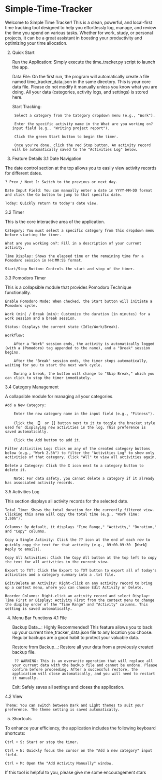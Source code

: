 # Simple-Time-Tracker
Welcome to Simple Time Tracker! This is a clean, powerful, and local-first time tracking tool designed to help you effortlessly log, manage, and review the time you spend on various tasks. Whether for work, study, or personal projects, it can be a great assistant in boosting your productivity and optimizing your time allocation.

2. Quick Start

    Run the Application: Simply execute the time_tracker.py script to launch the app.

    Data File: On the first run, the program will automatically create a file named time_tracker_data.json in the same directory. This is your core data file. Please do not modify it manually unless you know what you are doing. All your data (categories, activity logs, and settings) is stored here.

    Start Tracking:

        Select a category from the Category dropdown menu (e.g., "Work").

        Enter the specific activity name in the What are you working on? input field (e.g., "Writing project report").

        Click the green Start button to begin the timer.

        Once you're done, click the red Stop button. An activity record will be automatically saved to the "Activities Log" below.

3. Feature Details
3.1 Date Navigation

The date control section at the top allows you to easily view activity records for different dates.

    ? Prev / Next ?: Switch to the previous or next day.

    Date Input Field: You can manually enter a date in YYYY-MM-DD format and click the Go button to jump to that specific date.

    Today: Quickly return to today's date view.

3.2 Timer

This is the core interactive area of the application.

    Category: You must select a specific category from this dropdown menu before starting the timer.

    What are you working on?: Fill in a description of your current activity.

    Time Display: Shows the elapsed time or the remaining time for a Pomodoro session in HH:MM:SS format.

    Start/Stop Button: Controls the start and stop of the timer.

3.3 Pomodoro Timer

This is a collapsible module that provides Pomodoro Technique functionality.

    Enable Pomodoro Mode: When checked, the Start button will initiate a Pomodoro cycle.

    Work (min) / Break (min): Customize the duration (in minutes) for a work session and a break session.

    Status: Displays the current state (Idle/Work/Break).

    Workflow:

        After a "Work" session ends, the activity is automatically logged (with a (Pomodoro) tag appended to the name), and a "Break" session begins.

        After the "Break" session ends, the timer stops automatically, waiting for you to start the next work cycle.

        During a break, the button will change to "Skip Break," which you can click to stop the timer immediately.

3.4 Category Management

A collapsible module for managing all your categories.

    Add a New Category:

        Enter the new category name in the input field (e.g., "Fitness").

        Click the 【】 or [] button next to it to toggle the bracket style used for displaying new activities in the log. This preference is saved automatically.

        Click the Add button to add it.

    Filter Activities Log: Click on any of the created category buttons below (e.g., "Work 2.5h") to filter the "Activities Log" to show only activities of that category. Click "All" to view all activities again.

    Delete a Category: Click the X icon next to a category button to delete it.

        Note: For data safety, you cannot delete a category if it already has associated activity records.

3.5 Activities Log

This section displays all activity records for the selected date.

    Total Time: Shows the total duration for the currently filtered view. Clicking this area will copy the total time (e.g., "Work Time: 3.50h").

    Columns: By default, it displays "Time Range," "Activity," "Duration," and "Copy" columns.

    Copy a Single Activity: Click the ?? icon at the end of each row to quickly copy the text for that activity (e.g., 09:00-09:30 【Work】Reply to emails).

    Copy All Activities: Click the Copy All button at the top left to copy the text for all activities in the current view.

    Export to TXT: Click the Export to TXT button to export all of today's activities and a category summary into a .txt file.

    Edit/Delete an Activity: Right-click on any activity record to bring up a context menu, where you can choose Edit Activity or Delete.

    Reorder Columns: Right-click an activity record and select Display: Time First or Display: Activity First from the context menu to change the display order of the "Time Range" and "Activity" columns. This setting is saved automatically.

4. Menu Bar Functions
4.1 File

    Backup Data...: Highly Recommended! This feature allows you to back up your current time_tracker_data.json file to any location you choose. Regular backups are a good habit to protect your valuable data.

    Restore from Backup...: Restore all your data from a previously created backup file.

        ?? WARNING: This is an overwrite operation that will replace all your current data with the backup file and cannot be undone. Please confirm before proceeding. After a successful restore, the application will close automatically, and you will need to restart it manually.

    Exit: Safely saves all settings and closes the application.

4.2 View

    Theme: You can switch between Dark and Light themes to suit your preference. The theme setting is saved automatically.

5. Shortcuts

To enhance your efficiency, the application includes the following keyboard shortcuts:

    Ctrl + S: Start or stop the timer.

    Ctrl + N: Quickly focus the cursor on the "Add a new category" input field.

    Ctrl + M: Open the "Add Activity Manually" window.

If this tool is helpful to you, please give me some encouragement stars
